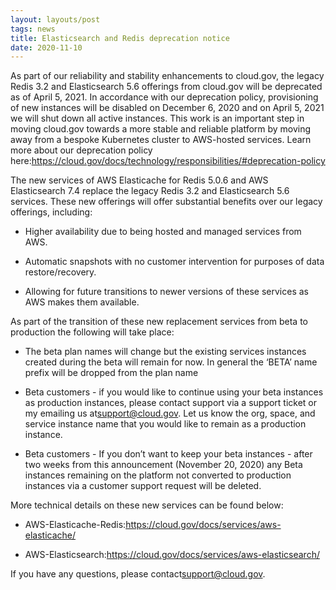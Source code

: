 ```yaml
---
layout: layouts/post
tags: news
title: Elasticsearch and Redis deprecation notice
date: 2020-11-10
---
```

As part of our reliability and stability enhancements to cloud.gov, the legacy Redis 3.2 and Elasticsearch 5.6 offerings from cloud.gov will be deprecated as of April 5, 2021. In accordance with our deprecation policy, provisioning of new instances will be disabled on December 6, 2020 and on April 5, 2021 we will shut down all active instances. This work is an important step in moving cloud.gov towards a more stable and reliable platform by moving away from a bespoke Kubernetes cluster to AWS-hosted services. Learn more about our deprecation policy here:<https://cloud.gov/docs/technology/responsibilities/#deprecation-policy>

The new services of AWS Elasticache for Redis 5.0.6 and AWS Elasticsearch 7.4 replace the legacy Redis 3.2 and Elasticsearch 5.6 services. These new offerings will offer substantial benefits over our legacy offerings, including:

- Higher availability due to being hosted and managed services from AWS.

- Automatic snapshots with no customer intervention for purposes of data restore/recovery.
- Allowing for future transitions to newer versions of these services as AWS makes them available.

As part of the transition of these new replacement services from beta to production the following will take place:

- The beta plan names will change but the existing services instances created during the beta will remain for now. In general the ‘BETA’ name prefix will be dropped from the plan name

- Beta customers - if you would like to continue using your beta instances as production instances, please contact support via a support ticket or my emailing us at[support@cloud.gov](mailto:support@cloud.gov). Let us know the org, space, and service instance name that you would like to remain as a production instance.

- Beta customers - If you don’t want to keep your beta instances - after two weeks from this announcement (November 20, 2020) any Beta instances remaining on the platform not converted to production instances via a customer support request will be deleted.

More technical details on these new services can be found below:

- AWS-Elasticache-Redis:<https://cloud.gov/docs/services/aws-elasticache/>

- AWS-Elasticsearch:<https://cloud.gov/docs/services/aws-elasticsearch/>

If you have any questions, please contact[support@cloud.gov](mailto:support@cloud.gov).
